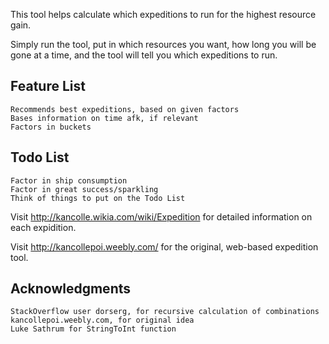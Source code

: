 
This tool helps calculate which expeditions to run
for the highest resource gain.

Simply run the tool, put in which resources you want,
how long you will be gone at a time,
and the tool will tell you which expeditions to run.

## Feature List

    Recommends best expeditions, based on given factors
    Bases information on time afk, if relevant
    Factors in buckets

## Todo List

    Factor in ship consumption
    Factor in great success/sparkling
    Think of things to put on the Todo List

Visit http://kancolle.wikia.com/wiki/Expedition for detailed information
on each expidition.

Visit http://kancollepoi.weebly.com/ for the original, web-based expedition
tool.

## Acknowledgments

    StackOverflow user dorserg, for recursive calculation of combinations
    kancollepoi.weebly.com, for original idea
    Luke Sathrum for StringToInt function
